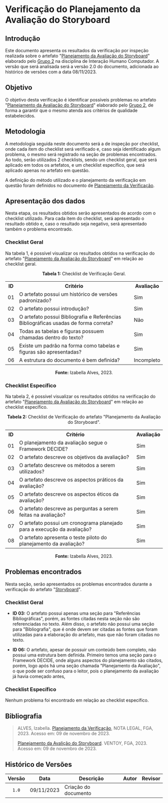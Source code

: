 # Verificação do Planejamento da Avaliação do Storyboard

## Introdução

Este documento apresenta os resultados da verificação por inspeção realizada sobre o artefato "[Planejamento da Avaliação do Storyboard](https://interacao-humano-computador.github.io/2023.2-Ventoy/DAD/nivel1/storyboard/planejamentoStoryboard/)" elaborado pelo [Grupo 2](https://interacao-humano-computador.github.io/2023.2-Ventoy/) na disciplina de Interação Humano Computador. A versão que será analisada será a versão 2.0 do documento, adicionada ao histórico de versões com a data 08/11/2023.

## Objetivo

O objetivo desta verificação é identificar possíveis problemas no artefato "[Planejamento da Avaliação do Storyboard](https://interacao-humano-computador.github.io/2023.2-Ventoy/DAD/nivel1/storyboard/planejamentoStoryboard/)" elaborado pelo [Grupo 2](https://interacao-humano-computador.github.io/2023.2-Ventoy/), de forma a garantir que o mesmo atenda aos critérios de qualidade estabelecidos.

## Metodologia

A metodologia seguida neste documento será a de inspeção por checklist, onde cada item do checklist será verificado e, caso seja identificado algum problema, o mesmo será registrado na seção de problemas encontrados. Ao todo, serão utilizados 2 checklists, sendo um checklist geral, que será aplicado em todos os artefatos, e um checklist específico, que será aplicado apenas no artefato em questão.

A definição do método utilizado e o planejamento da verificação em questão foram definidos no documento de [Planejamento da Verificação](https://github.com/Interacao-Humano-Computador/2023.2-NotaLegal/blob/main/docs/verificacao/Grupo%202/Entrega%204/planejamento-verificacao.md).

## Apresentação dos dados

Nesta etapa, os resultados obtidos serão apresentados de acordo com o checklist utilizado. Para cada item do checklist, será apresentado o resultado obtido e, caso o resultado seja negativo, será apresentado também o problema encontrado.

### Checklist Geral

Na tabela 1, é possível visualizar os resultados obtidos na verificação do artefato "[Planejamento da Avaliação do Storyboard](https://interacao-humano-computador.github.io/2023.2-Ventoy/DAD/nivel1/storyboard/planejamentoStoryboard/)" em relação ao checklist geral.

<div align="center">
<p><b>Tabela 1:</b> Checklist de Verificação Geral.</p>

  <table>
    <tr>
      <th>ID</th>
      <th>Critério</th>
      <th>Avaliação</th>
    </tr>
    <tr>
      <td>01</td>
      <td>O artefato possui um histórico de versões padronizado?</td>
      <td>Sim</td>
    </tr>
    <tr>
      <td>02</td>
      <td>O artefato possui introdução?</td>
      <td>Sim</td>
    </tr>
    <tr>
      <td>03</td>
      <td>O artefato possui Bibliografia e Referências Bibliográficas usadas de forma correta?</td>
      <td>Não</td>
    </tr>
    <tr>
      <td>04</td>
      <td>Todas as tabelas e figuras possuem chamadas dentro do texto?</td>
      <td>Sim</td>
    </tr>
    <tr>
      <td>05</td>
      <td>Existe um padrão na forma como tabelas e figuras são apresentadas?</td>
      <td>Sim</td>
    </tr>
    <tr>
      <td>06</td>
      <td>A estrutura do documento é bem definida?</td>
      <td>Incompleto</td>
    </tr>
  </table>

<p><b>Fonte:</b> Izabella Alves, 2023.</p>
</div>

### Checklist Específico

Na tabela 2, é possível visualizar os resultados obtidos na verificação do artefato "[Planejamento da Avaliação do Storyboard](https://interacao-humano-computador.github.io/2023.2-Ventoy/DAD/nivel1/storyboard/planejamentoStoryboard/)" em relação ao checklist específico.

<div align="center">
<p><b>Tabela 2:</b> Checklist de Verificação do artefato "Planejamento da Avaliação do Storyboard".</p>

  <table>
    <tr>
      <th>ID</th>
      <th>Critério</th>
      <th>Avaliação</th>
    </tr>
    <tr>
      <td>01</td>
      <td>O planejamento da avaliação segue o Framework DECIDE?</td>
      <td>Sim</td>
    </tr>
    <tr>
      <td>02</td>
      <td>O artefato descreve os objetivos da avaliação?</td>
      <td>Sim</td>
    </tr>
    <tr>
      <td>03</td>
      <td>O artefato descreve os métodos a serem utilizados?</td>
      <td>Sim</td>
    </tr>
    <tr>
      <td>04</td>
      <td>O artefato descreve os aspectos práticos da avaliação?</td>
      <td>Sim</td>
    </tr>
    <tr>
      <td>05</td>
      <td>O artefato descreve os aspectos éticos da avaliação?</td>
      <td>Sim</td>
    </tr>
    <tr>
      <td>06</td>
      <td>O artefato descreve as perguntas a serem feitas na avaliação?</td>
      <td>Sim</td>
    </tr>
    <tr>
      <td>07</td>
      <td>O artefato possui um cronograma planejado para a execução da avaliação?</td>
      <td>Sim</td>
    </tr>
    <tr>
      <td>08</td>
      <td>O artefato apresenta o teste piloto do planejamento da avaliação?</td>
      <td>Sim</td>
    </tr>
  </table>

<p><b>Fonte:</b> Izabella Alves, 2023.</p>
</div>

## Problemas encontrados

Nesta seção, serão apresentados os problemas encontrados durante a verificação do artefato "[Storyboard](https://interacao-humano-computador.github.io/2023.2-Ventoy/DAD/nivel1/storyboard/storyboards/)".

### Checklist Geral

- **ID 03:** O artefato possui apenas uma seção para "Referências Bibliográficas", porém, as fontes citadas nesta seção não são referenciadas no texto. Além disso, o artefato não possui uma seção para "Bibliografia", que é onde devem ser citadas as fontes que foram utilizadas para a elaboração do artefato, mas que não foram citadas no texto.


- **ID 06:** O artefato, apesar de possuir um conteúdo bem completo, não possui uma estrutura bem definida. Primeiro temos uma seção para o Framework DECIDE, onde alguns aspectos do planejamento são citados, porém, logo após há uma seção chamada "Planejamento da Avaliação", o que pode ser confuso para o leitor, pois o planejamento da avaliação já havia começado antes,

### Checklist Específico

Nenhum problema foi encontrado em relação ao checklist específico.

## Bibliografia

> ALVES, Izabella. [Planejamento da Verificação](https://github.com/Interacao-Humano-Computador/2023.2-NotaLegal/blob/main/docs/verificacao/Grupo%202/Entrega%204/planejamento-verificacao.md), NOTA LEGAL, FGA, 2023. Acesso em: 09 de novembro de 2023.
>
> [Planejamento da Avalição do Storyboard](https://interacao-humano-computador.github.io/2023.2-Ventoy/DAD/nivel1/storyboard/planejamentoStoryboard/). VENTOY, FGA, 2023. Acesso em: 09 de novembro de 2023.

## Histórico de Versões

| Versão | Data   | Descrição     | Autor     |  Revisor        |
| :----: | ------ | ------------- | --------- | :-------------: |
| `1.0`  | 09/11/2023 | Criação do documento  |  |  |